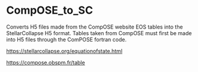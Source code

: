 # CompOSE_to_SC

Converts H5 files made from the CompOSE website EOS tables into the StellarCollapse H5 format.
Tables taken from CompOSE must first be made into H5 files through the ComPOSE fortran code.


https://stellarcollapse.org/equationofstate.html

https://compose.obspm.fr/table
